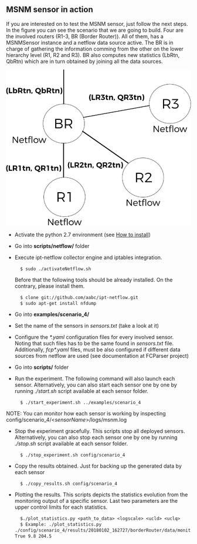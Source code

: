 ## MSNM sensor in action

If you are interested on to test the MSNM sensor, just follow the next steps.
In the figure you can see the scenario that we are going to build. Four are the involved routers (R1-3, BR (Border Router)). All of them, 
has a MSNMSensor instance and a netflow data source active. The BR is 
in charge of gathering the information comming from the other on the lower hierarchy level (R1, R2 and R3). BR also computes
 new statistics (LbRtn, QbRtn) which are in turn obtained by joining all the data sources.

![Simple example functional architecture](scenario_4/architecture.png "Functional architecture")

- Activate the python 2.7 environment (see [How to install](../README.md))
- Go into **scripts/netflow/** folder
- Execute ipt-netflow collector engine and iptables integration.

		$ sudo ./activateNetflow.sh

     Before that the following tools should be already installed. On the contrary, please install them.

	    $ clone git://github.com/aabc/ipt-netflow.git
	    $ sudo apt-get install nfdump

- Go into **examples/scenario_4/**
- Set the name of the sensors in *sensors.txt* (take a look at it)
- Configure the *\*.yaml* configuration files for every involved sensor. Noting that such files has to be the same found in *sensors.txt* file. 
Additionally, *fcp\*.yaml* files, must be also configured if different data sources from netflow are used 
(see documentation at FCParser project)
- Go into **scripts/** folder
- Run the experiment. The following command will also launch each sensor. Alternatively, you can also start each sensor one by one by running *./start.sh* script available at each sensor folder.

	   	$ ./start_experiment.sh ../examples/scenario_4

 NOTE: You can monitor how each sensor is working by inspecting config/scenario_4/<*sensorName*\>/logs/msnm.log

- Stop the experiment gracefully. This scripts stop all deployed sensors. Alternatively, you can also stop each sensor one by one by running *./stop.sh* script available at each sensor folder.

	   	$ ./stop_experiment.sh config/scenario_4

- Copy the results obtained. Just for backing up the generated data by each sensor

	   	$ ./copy_results.sh config/scenario_4

- Plotting the results. This scripts depicts the statistics evolution from the monitoring output of a specific sensor. Last two parameters are the upper control limits for each statistics.

	   	$./plot_statistics.py <path_to_data> <logscale> <ucld> <uclq> 
	   	$ Example: ./plot_statistics.py ./config/scenario_4/results/20180102_162727/borderRouter/data/monitoring/output/ True 9.8 204.5

